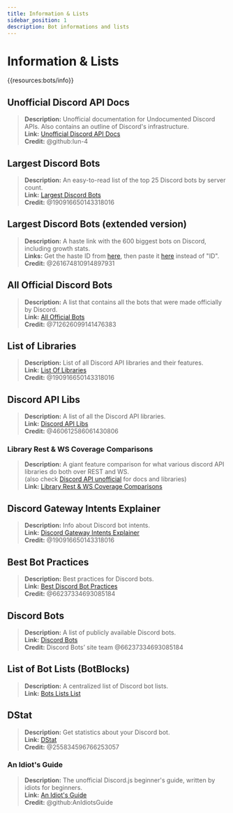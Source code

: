 ```yaml
---
title: Information & Lists
sidebar_position: 1
description: Bot informations and lists
---
```


# Information & Lists

{{resources:bots/info}}

## **Unofficial Discord API Docs**

> **Description:** Unofficial documentation for Undocumented Discord APIs. Also contains an outline of Discord's infrastructure. <br/>
> **Link:** [Unofficial Discord API Docs](https://luna.gitlab.io/discord-unofficial-docs/) <br/>
> **Credit:** @github:lun-4

## **Largest Discord Bots**

> **Description:** An easy-to-read list of the top 25 Discord bots by server count. <br/>
> **Link:** [Largest Discord Bots](https://gist.github.com/advaith1/451dcbca2d7c3503d4f48d63eb918cb0) <br/>
> **Credit:** @190916650143318016

## **Largest Discord Bots (extended version)**

> **Description:** A haste link with the 600 biggest bots on Discord, including growth stats. <br/>
> **Links:** Get the haste ID from [here](https://unbelievaboat.com/api/botlist), then paste it [here](https://haste.unbelievaboat.com/ID) instead of "ID". <br/>
> **Credit:** @261674810914897931

## **All Official Discord Bots**

> **Description:** A list that contains all the bots that were made officially by Discord. <br/>
> **Link:** [All Official Bots](https://gist.github.com/GeneralSadaf/e58edfb8158df2680aa90ae897c2e327) <br/>
> **Credit:** @712626099141476383

## **List of Libraries**

> **Description:** List of all Discord API libraries and their features. <br/>
> **Link:** [List Of Libraries](https://libs.advaith.io/) <br/>
> **Credit:** @190916650143318016

## **Discord API Libs**

> **Description:** A list of all the Discord API libraries. <br/>
> **Link:** [Discord API Libs](https://github.com/apacheli/discord-api-libs) <br/>
> **Credit:** @460612586061430806

### **Library Rest & WS Coverage Comparisons**

> **Description:** A giant feature comparison for what various discord API libraries do both over REST and WS. <br/>
> (also check [Discord API unofficial](https://discordapi.com/unofficial/) for docs and libraries) <br/>
> **Link:** [Library Rest & WS Coverage Comparisons](https://discordapi.com/unofficial/comparison.html)

## **Discord Gateway Intents Explainer**

> **Description:** Info about Discord bot intents. <br/>
> **Link:** [Discord Gateway Intents Explainer](https://gist.github.com/advaith1/e69bcc1cdd6d0087322734451f15aa2f) <br/>
> **Credit:** @190916650143318016

## **Best Bot Practices**

> **Description:** Best practices for Discord bots. <br/>
> **Link:** [Best Discord Bot Practices](https://github.com/meew0/discord-bot-best-practices) <br/>
> **Credit:** @66237334693085184

## **Discord Bots**

> **Description:** A list of publicly available Discord bots. <br/>
> **Link:** [Discord Bots](https://discord.bots.gg/) <br/>
> **Credit:** Discord Bots’ site team @66237334693085184

## **List of Bot Lists** (BotBlocks)

> **Description:** A centralized list of Discord bot lists. <br/>
> **Link:** [Bots Lists List](https://botblock.org/lists)

## **DStat**

> **Description:** Get statistics about your Discord bot. <br/>
> **Link:** [DStat](https://github.com/benricheson101/dstat) <br/>
> **Credit:** @255834596766253057

### **An Idiot's Guide**

> **Description:** The unofficial Discord.js beginner's guide, written by idiots for beginners.<br/>
> **Link:** [An Idiot's Guide](https://anidiots.guide/) <br/>
> **Credit:** @github:AnIdiotsGuide

